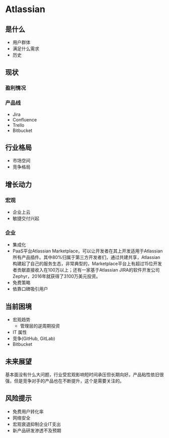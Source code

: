 # Atlassian

## 是什么

- 用户群体
- 满足什么需求
- 历史

## 现状

### 盈利情况

### 产品线

- Jira
- Confluence
- Trello
- Bitbucket

## 行业格局

- 市场空间
- 竞争格局

## 增长动力

### 宏观

- 企业上云
- 敏捷交付兴起

### 企业

- 集成化
- PaaS平台Atlassian Marketplace，可以让开发者在其上开发适用于Atlassian所有产品插件。其中80%归属于第三方开发者们，通过共建共享，Atlassian构建起了自己的服务生态，非常典型的，Marketplace平台上有超过15位开发者贡献直接收入在100万以上；还有一家基于Atlassian JIRA的软件开发公司Zephyr，2016年就获得了3100万美元投资。
- 免费策略
- 依靠口碑吸引用户

## 当前困境

- 宏观趋势
  - 管理层的逆周期投资
- IT 属性
- 竞争(GitHub, GitLab)
- Bitbucket

## 未来展望

基本面没有什么大问题，行业受宏观影响短时间承压但长期向好。产品粘性依旧很强，但是竞争对手的产品也在不断提升，这个是需要关注的。

## 风险提示

- 免费用户转化率
- 网络安全
- 宏观衰退抑制企业IT支出
- 新产品研发渗透不及预期

